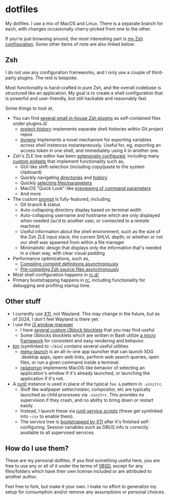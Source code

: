 # dotfiles

My dotfiles. I use a mix of MacOS and Linux. There is a separate branch for each, with changes occasionally cherry-picked from one to the other.

If you're just browsing around, the most interesting part is [my Zsh configuration](zsh). Some other items of note are also linked below.

## Zsh

I do not use any configuration frameworks, and I only use a couple of third-party plugins. The rest is bespoke.

Most functionality is hand-crafted in pure Zsh, and the overall codebase is structured like an application. My goal is to create a shell configuration that is powerful and user-friendly, but still hackable and reasonably fast.

Some things to look at,

- You can find [several small in-house Zsh plugins](zsh/plugins.d) as self-contained files under plugins.d/
  - [project-history](zsh/plugins.d/project-history) implements separate shell histories within Git project repos
  - [dynenv](zsh/plugins.d/dynenv) implements a novel mechanism for exporting variables _across shell instances_ instantaneously. Useful for, eg, exporting an access token in one shell, and immediately using it in another one.
- Zsh's ZLE line editor has been [extensively configured](zsh/rc.d/zle), including many [custom widgets](zsh/widgets) that implement functionality such as,
  - GUI-like shift-selection (including copy/paste to the system clipboard)
  - Quickly navigating [directories](zsh/widgets/navigate-gitroot-or-home) and [history](zsh/widgets/fzf-history)
  - Quickly [selecting files/parameters](zsh/widgets/fzf-select-files)
  - MacOS "Quick Look"-like [previewing of command parameters](zsh/widgets/open-path-or-pwd)
  - And more
- The custom [prompt](zsh/rc.d/prompt) is fully-featured, including,
  - Git branch & status
  - Auto-collapsing directory display based on terminal width
  - Auto-collapsing username and hostname which are only displayed when needed (su'd to another user, or connected to a remote machine)
  - Useful information about the shell environment, such as the size of the Zsh ZLE input stack; the current SHLVL depth; or whether or not our shell was spawned from within a file manager
  - Minimalistic design that displays only the information that's needed in a clean way, with clear visual padding
- Performance optimizations, such as,
  - [Compiling compinit definitions asynchronously](zsh/pre.d/10-compinit-async)
  - [Pre-compiling Zsh source files asynchronously](zsh/pre.d/99-zcompile)
- Most shell configuration happens in [rc.d/](zsh/rc.d)
- Primary bootstrapping happens in [rc](zsh/rc), including functionality for debugging and profiling startup time.

## Other stuff

- I currently use [X11](x11), not Wayland. This may change in the future, but as of 2024, I don't feel Wayland is there yet.
- I use the [i3 window manager](i3)
  - I have [several custom i3block blocklets](i3/blocks) that you may find useful
  - Some i3blocks blocklets which are written in Bash utilize [a micro framework](i3/blocks/common) for consistent and easy rendering and behavior.
- [bin](bin) (symlinked to `~/bin`) contains several useful utilities
  - [menu-launch](bin/menu-launch) is an all-in-one app launcher that can launch XDG .desktop apps, open web links, perform web search queries, open files, or run a given command inside a terminal.
  - [raiseorrun](bin/raiseorrun) implements MacOS-like behavior of selecting an application's window if it's already launched, or launching the application if it's not.
- A [runit](https://smarden.org/runit/) instance is used in place of the typical `foo &` pattern in `.xinitrc`.
  - Stuff like wallpaper setter/rotater, compositor, etc are typically launched as child processes via `.xinitrc`. This provides no supervision if they crash, and no ability to bring down or restart easily.
  - Instead, I launch these via [runit service scripts](sv) (these get symlinked into `~/sv` to enable them).
  - The service tree is [bootstrapped by X11](https://github.com/aeadio/dotfiles/blob/f5629ecc97052fd33399ca79ff40251bd10e6904/x11/xinitrc#L22) after it's finished self-configuring. Session variables such as DBUS info is correctly available to all supervised services.

## How do I use them?

These are my personal dotfiles. If you find something useful here, you are free to use any or all of it under the terms of [0BSD](https://opensource.org/licenses/0BSD), except for any files/folders which have their own license included or are attributed to another author.

Feel free to fork, but make it your own. I make no effort to generalize my setup for consumption and/or remove any assumptions or personal choices.
